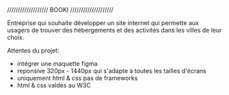 ///////////////////  BOOKI ////////////////////

Entreprise qui souhaite développer un site internet qui permette aux usagers de trouver des hébergements et des activités dans les villes de leur choix.

Attentes du projet:

- intégrer une maquette figma
- reponsive 320px - 1440px qui s'adapte à toutes les tailles d'écrans
- uniquement html & css pas de frameworks
- html & css valdés au W3C
